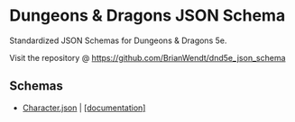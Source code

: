 # Dungeons & Dragons JSON Schema
Standardized JSON Schemas for Dungeons &amp; Dragons 5e.

Visit the repository @ https://github.com/BrianWendt/dnd5e_json_schema
## Schemas
 - [Character.json](/Character.json) | [[documentation]](https://brianwendt.github.io/dnd5e_json_schema/Character/index.html)
